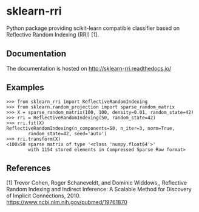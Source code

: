 sklearn-rri
===========

Python package providing scikit-learn compatible classifier based on Reflective
Random Indexing (RRI) [1].

Documentation
-------------
The documentation is hosted on <http://sklearn-rri.readthedocs.io/>

Examples
--------

    >>> from sklearn_rri import ReflectiveRandomIndexing
    >>> from sklearn.random_projection import sparse_random_matrix
    >>> X = sparse_random_matrix(100, 100, density=0.01, random_state=42)
    >>> rri = ReflectiveRandomIndexing(50, random_state=42)
    >>> rri.fit(X)
    ReflectiveRandomIndexing(n_components=50, n_iter=3, norm=True,
            random_state=42, seed='auto')
    >>> rri.transform(X)
    <100x50 sparse matrix of type '<class 'numpy.float64'>'
            with 1154 stored elements in Compressed Sparse Row format>

References
----------
[1] Trevor Cohen, Roger Schaneveldt, and Dominic Widdows,, Reflective Random
Indexing and Indirect Inference: A Scalable Method for Discovery of Implicit
Connections, 2010. https://www.ncbi.nlm.nih.gov/pubmed/19761870
